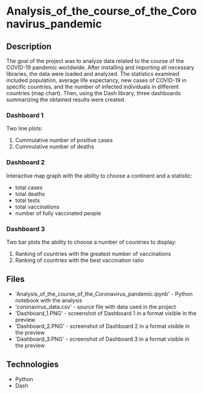 # Analysis_of_the_course_of_the_Coronavirus_pandemic

## Description
The goal of the project was to analyze data related to the course of the COVID-19 pandemic worldwide. After installing and importing all necessary libraries, the data were loaded and analyzed. The statistics examined included population, average life expectancy, new cases of COVID-19 in specific countries, and the number of infected individuals in different countries (map chart). 
Then, using the Dash library, three dashboards summarizing the obtained results were created.

### Dashboard 1
Two line plots: 
1. Cummulative number of positive cases
2. Cummulative number of deaths

### Dashboard 2
Interactive map graph with the ability to choose a continent and a statistic:
- total cases
- total deaths
- total tests
- total vaccinations
- number of fully vaccinated people

### Dashboard 3
Two bar plots the ability to choose a number of countries to display:
1. Ranking of countries with the greatest number of vaccinations
2. Ranking of countries with the best vaccination ratio


## Files
- 'Analysis_of_the_course_of_the_Coronavirus_pandemic.ipynb' - Python notebook with the analysis
- 'coronavirus_data.csv' - source file with data used in the project
- 'Dashboard_1.PNG' - screenshot of Dashboard 1 in a format visible in the preview
- 'Dashboard_2.PNG' - screenshot of Dashboard 2 in a format visible in the preview
- 'Dashboard_3.PNG' - screenshot of Dashboard 3 in a format visible in the preview


## Technologies
- Python
- Dash
